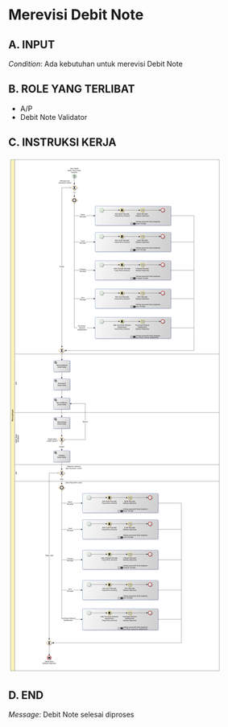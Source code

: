 # Merevisi Debit Note

## <a name="input">A. INPUT</a>

*Condition*: Ada kebutuhan untuk merevisi Debit Note

## <a name="role">B. ROLE YANG TERLIBAT</a>

* A/P
* Debit Note Validator

## <a name="instruksi">C. INSTRUKSI KERJA</a>

![](../img/merevisi-debit-note.png)

## <a name="input">D. END</a>

*Message*: Debit Note selesai diproses
